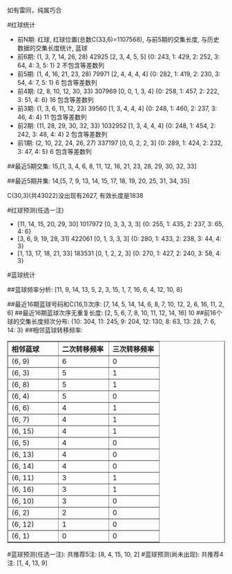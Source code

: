 <!-- 
.. title: 双色球2010019期(2010-02-21)数据分析报告
.. slug: slott-2010019-2010-02-21-report
.. date: 2010-02-22 08:00:00 UTC+08:00
.. tags: Lottery
.. link: 
.. description: 
.. type: text
-->

如有雷同，纯属巧合

<!-- TEASER_END-->

#红球统计

- 前N期: 红球, 红球位置(总数C(33,6)=1107568), 与前5期的交集长度, 与历史数据的交集长度统计, 蓝球
- 前6期: (1, 3, 7, 14, 26, 28) 42925 [2, 3, 4, 5, 5] {0: 243, 1: 429, 2: 252, 3: 64, 4: 3, 5: 1} 2 不包含等差数列
- 前5期: (1, 4, 16, 21, 23, 28) 79971 [2, 4, 4, 4, 4] {0: 282, 1: 419, 2: 230, 3: 54, 4: 7, 5: 1} 6 包含等差数列
- 前4期: (2, 8, 10, 12, 30, 33) 307969 [0, 0, 1, 3, 4] {0: 258, 1: 457, 2: 222, 3: 51, 4: 6} 16 包含等差数列
- 前3期: (1, 3, 6, 11, 12, 23) 39560 [1, 3, 4, 4, 4] {0: 248, 1: 460, 2: 237, 3: 46, 4: 4} 11 包含等差数列
- 前2期: (11, 28, 29, 30, 32, 33) 1032952 [1, 3, 4, 4, 4] {0: 248, 1: 454, 2: 242, 3: 48, 4: 4} 2 包含等差数列
- 前1期: (2, 10, 22, 24, 26, 27) 337197 [0, 0, 2, 2, 3] {0: 289, 1: 424, 2: 232, 3: 47, 4: 5} 6 包含等差数列

##最近5期交集:
15,[1, 3, 4, 6, 8, 11, 12, 16, 21, 23, 28, 29, 30, 32, 33]

##最近5期并集:
14,[5, 7, 9, 13, 14, 15, 17, 18, 19, 20, 25, 31, 34, 35]

C(30,3)(共43022)没出现有2627, 
有效长度是1838

#红球预测(任选一注)

- [11, 14, 15, 20, 29, 30] 1017972 [0, 3, 3, 3, 3] {0: 255, 1: 435, 2: 237, 3: 65, 4: 6}
- [3, 6, 9, 19, 28, 31] 422061 [0, 1, 3, 3, 3] {0: 280, 1: 433, 2: 238, 3: 44, 4: 3}
- [1, 13, 17, 18, 21, 33] 183531 [0, 1, 2, 2, 3] {0: 270, 1: 427, 2: 240, 3: 58, 4: 3}

#蓝球统计

##蓝球频率分析:
[11, 9, 14, 13, 5, 2, 3, 15, 1, 7, 16, 6, 4, 12, 10, 8]

##最近16期蓝球号码和C(16,1)次序:
[7, 14, 5, 14, 14, 6, 8, 7, 10, 12, 2, 6, 16, 11, 2, 6]
##最近16期蓝球次序无重复长度:
[2, 5, 6, 7, 8, 10, 11, 12, 14, 16] 10
##前16个球的交集长度频次分布:
{10: 304, 11: 245, 9: 204, 12: 130, 8: 63, 13: 28, 7: 6, 14: 3}
##相邻蓝球转移频率:
<table border="1" class="table table-striped dataframe">
  <thead>
    <tr style="text-align: left;">
      <th style="min-width: 100px;">相邻蓝球</th>
      <th style="min-width: 100px;">二次转移频率</th>
      <th style="min-width: 100px;">三次转移频率</th>
    </tr>
  </thead>
  <tbody>
    <tr>
      <td>  (6, 9)</td>
      <td> 6</td>
      <td> 0</td>
    </tr>
    <tr>
      <td>  (6, 3)</td>
      <td> 5</td>
      <td> 1</td>
    </tr>
    <tr>
      <td>  (6, 8)</td>
      <td> 5</td>
      <td> 1</td>
    </tr>
    <tr>
      <td>  (6, 4)</td>
      <td> 5</td>
      <td> 0</td>
    </tr>
    <tr>
      <td>  (6, 6)</td>
      <td> 4</td>
      <td> 1</td>
    </tr>
    <tr>
      <td>  (6, 7)</td>
      <td> 4</td>
      <td> 1</td>
    </tr>
    <tr>
      <td> (6, 15)</td>
      <td> 4</td>
      <td> 1</td>
    </tr>
    <tr>
      <td>  (6, 5)</td>
      <td> 4</td>
      <td> 0</td>
    </tr>
    <tr>
      <td> (6, 13)</td>
      <td> 4</td>
      <td> 0</td>
    </tr>
    <tr>
      <td> (6, 14)</td>
      <td> 4</td>
      <td> 0</td>
    </tr>
    <tr>
      <td> (6, 11)</td>
      <td> 3</td>
      <td> 1</td>
    </tr>
    <tr>
      <td> (6, 16)</td>
      <td> 3</td>
      <td> 1</td>
    </tr>
    <tr>
      <td> (6, 10)</td>
      <td> 3</td>
      <td> 0</td>
    </tr>
    <tr>
      <td>  (6, 2)</td>
      <td> 2</td>
      <td> 0</td>
    </tr>
    <tr>
      <td> (6, 12)</td>
      <td> 1</td>
      <td> 0</td>
    </tr>
    <tr>
      <td>  (6, 1)</td>
      <td> 0</td>
      <td> 0</td>
    </tr>
  </tbody>
</table>
#蓝球预测(任选一注):
共推荐5注: [8, 4, 15, 10, 2]
#蓝球预测(尚未出现):
共推荐4注: [1, 4, 13, 9]

